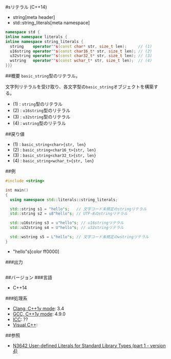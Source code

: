 #sリテラル (C++14)
* string[meta header]
* std::string_literals[meta namespace]

```cpp
namespace std {
inline namespace literals {
inline namespace string_literals {
  string    operator""s(const char* str, size_t len);     // (1)
  u16string operator""s(const char16_t* str, size_t len); // (2)
  u32string operator""s(const char32_t* str, size_t len); // (3)
  wstring   operator""s(const wchar_t* str, size_t len);  // (4)
}}}
```

##概要
`basic_string`型のリテラル。

文字列リテラルを受け取り、各文字型の`basic_string`オブジェクトを構築する。

- (1) : `string`型のリテラル
- (2) : `u16string`型のリテラル
- (3) : `u32string`型のリテラル
- (4) : `wstring`型のリテラル


##戻り値
- (1) : `basic_string<char>{str, len}`
- (2) : `basic_string<char16_t>{str, len}`
- (3) : `basic_string<char32_t>{str, len}`
- (4) : `basic_string<wchar_t>{str, len}`


##例
```cpp
#include <string>

int main()
{
  using namespace std::literals::string_literals;

  std::string s1 = "hello"s;   // 文字コード未規定のstringリテラル
  std::string s2 = u8"hello"s; // UTF-8のstringリテラル

  std::u16string s3 = u"hello"s; // u16stringリテラル
  std::u32string s4 = U"hello"s; // u32stringリテラル

  std::wstring s5 = L"hello"s; // 文字コード未規定のwstringリテラル
}
```
* "hello"s[color ff0000]

###出力
```
```

##バージョン
###言語
- C++14

###処理系
- [Clang, C++1y mode](/implementation.md#clang): 3.4
- [GCC, C++1y mode](/implementation.md#gcc): 4.9.0
- [ICC](/implementation.md#icc): ??
- [Visual C++](/implementation.md#visual_cpp): 


##参照
- [N3642 User-defined Literals for Standard Library Types (part 1 - version 4)](http://www.open-std.org/jtc1/sc22/wg21/docs/papers/2013/n3642.pdf)

